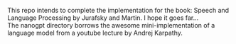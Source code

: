 This repo intends to complete the implementation for the book: Speech and Language Processing by Jurafsky and Martin. I hope it goes far... </br>
The nanogpt directory borrows the awesome mini-implementation of a language model from a youtube lecture by Andrej Karpathy.